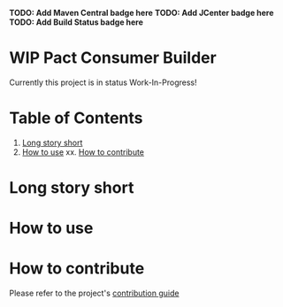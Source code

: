 __TODO: Add Maven Central badge here__
__TODO: Add JCenter badge here__
__TODO: Add Build Status badge here__

# WIP Pact Consumer Builder

Currently this project is in status Work-In-Progress!

# Table of Contents
1. [Long story short](#long-story-short)
2. [How to use](#how-to-use)
xx. [How to contribute](#how-to-contribute)

# Long story short

# How to use

# How to contribute
Please refer to the project's [contribution guide](CONTRIBUTE.md)